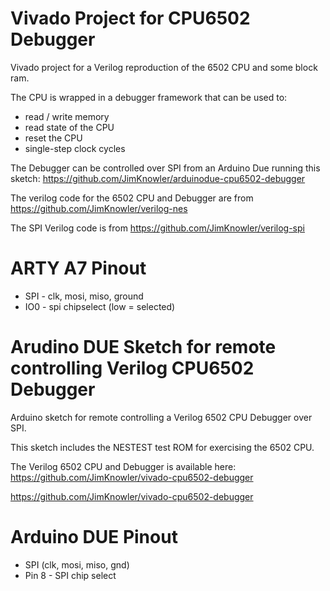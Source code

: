 Vivado Project for CPU6502 Debugger
=

Vivado project for a Verilog reproduction of the 6502 CPU and some block ram.

The CPU is wrapped in a debugger framework that can be used to:
- read / write memory
- read state of the CPU
- reset the CPU
- single-step clock cycles

The Debugger can be controlled over SPI from an Arduino Due running this sketch: https://github.com/JimKnowler/arduinodue-cpu6502-debugger

The verilog code for the 6502 CPU and Debugger are from https://github.com/JimKnowler/verilog-nes

The SPI Verilog code is from https://github.com/JimKnowler/verilog-spi

ARTY A7 Pinout
=

- SPI - clk, mosi, miso, ground
- IO0 - spi chipselect (low = selected)


Arudino DUE Sketch for remote controlling Verilog CPU6502 Debugger
=

Arduino sketch for remote controlling a Verilog 6502 CPU Debugger over SPI.

This sketch includes the NESTEST test ROM for exercising the 6502 CPU.

The Verilog 6502 CPU and Debugger is available here: https://github.com/JimKnowler/vivado-cpu6502-debugger


https://github.com/JimKnowler/vivado-cpu6502-debugger

Arduino DUE Pinout
=

- SPI (clk, mosi, miso, gnd)
- Pin 8 - SPI chip select 

